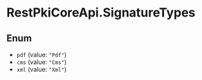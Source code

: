# RestPkiCoreApi.SignatureTypes

## Enum

* `pdf` (value: `"Pdf"`)
* `cms` (value: `"Cms"`)
* `xml` (value: `"Xml"`)
